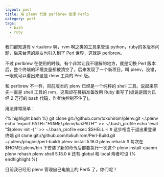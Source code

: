 ```yaml
---
layout: post
title: 用 plenv 代替 perlbrew 管理 Perl5
category: perl
tags:
  - bash
  - ruby
---
```


我们都知道有 virtualenv 啊，rvm 啊之类的工具来管理 python，ruby的多版本问题，后来台湾的朋友也引入到了 Perl 世界，这就是 perlbrew。

不过 perlbrew 在使用的时候，有个非常让我不理解的地方，就是切换 Perl 版本后，整个终端的环境变量都被清空了。后来发现了一个新项目，叫 plenv，没错，一眼就可以看出来这是 rlenv 工具的 Perl 版。

和 perlbrew 不一样，目前版本的 plenv 已经是一个纯粹的 shell 工具。说起来原先一直是 shell 工具的 rvm，这周却在募捐准备改用 Ruby 重写了(据说是因为已经 2 万行的 bash 代码，作者快控制不住了)。

用法非常简单：

{% highlight bash %}
git clone git://github.com/tokuhirom/plenv.git ~/.plenv
echo 'export PATH="$HOME/.plenv/bin:$PATH"' >> ~/.bash_profile
echo 'eval "$(plenv init -)"' >> ~/.bash_profile
exec $SHELL -l # 这步相当于退出重登录终端
git clone git://github.com/tokuhirom/Perl-Build.git ~/.plenv/plugins/perl-build/
plenv install 5.18.0
plenv rehash # 每次在 $HOME/.plenv/bin 下安装了新的命令后都要执行一次这个
plenv install-cpanm
plenv rehash
plenv shell 5.18.0 # 还有 global 和 local 两者可设
{% endhighlight %}

目前我已经用 plenv 管理自己电脑上的 Perl5 了，你们呢？
